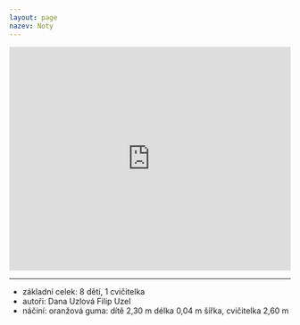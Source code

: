 ```yaml
---
layout: page
nazev: Noty
---
```


<iframe width="100%" height="400" src="https://www.youtube.com/embed/lKZRVUGFMgc" frameborder="0" allowfullscreen></iframe>

---

* základní celek: 8 dětí, 1 cvičitelka
* autoři: Dana Uzlová Filip Uzel
* náčiní: oranžová guma: dítě 2,30 m délka 0,04 m šířka, cvičitelka 2,60 m
